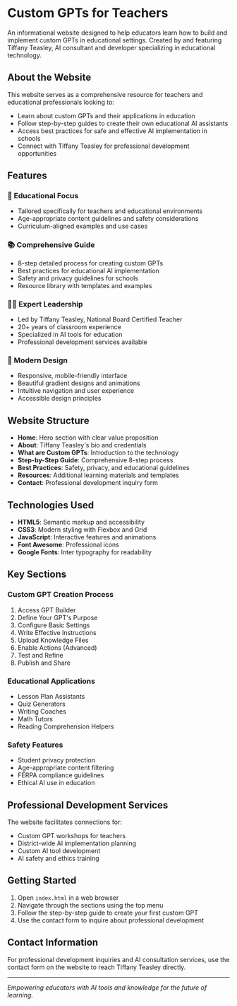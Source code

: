 # Custom GPTs for Teachers

An informational website designed to help educators learn how to build and implement custom GPTs in educational settings. Created by and featuring Tiffany Teasley, AI consultant and developer specializing in educational technology.

## About the Website

This website serves as a comprehensive resource for teachers and educational professionals looking to:
- Learn about custom GPTs and their applications in education
- Follow step-by-step guides to create their own educational AI assistants
- Access best practices for safe and effective AI implementation in schools
- Connect with Tiffany Teasley for professional development opportunities

## Features

### 🎯 Educational Focus
- Tailored specifically for teachers and educational environments
- Age-appropriate content guidelines and safety considerations
- Curriculum-aligned examples and use cases

### 📚 Comprehensive Guide
- 8-step detailed process for creating custom GPTs
- Best practices for educational AI implementation
- Safety and privacy guidelines for schools
- Resource library with templates and examples

### 👩‍🏫 Expert Leadership
- Led by Tiffany Teasley, National Board Certified Teacher
- 20+ years of classroom experience
- Specialized in AI tools for education
- Professional development services available

### 🎨 Modern Design
- Responsive, mobile-friendly interface
- Beautiful gradient designs and animations
- Intuitive navigation and user experience
- Accessible design principles

## Website Structure

- **Home**: Hero section with clear value proposition
- **About**: Tiffany Teasley's bio and credentials
- **What are Custom GPTs**: Introduction to the technology
- **Step-by-Step Guide**: Comprehensive 8-step process
- **Best Practices**: Safety, privacy, and educational guidelines
- **Resources**: Additional learning materials and templates
- **Contact**: Professional development inquiry form

## Technologies Used

- **HTML5**: Semantic markup and accessibility
- **CSS3**: Modern styling with Flexbox and Grid
- **JavaScript**: Interactive features and animations
- **Font Awesome**: Professional icons
- **Google Fonts**: Inter typography for readability

## Key Sections

### Custom GPT Creation Process
1. Access GPT Builder
2. Define Your GPT's Purpose
3. Configure Basic Settings
4. Write Effective Instructions
5. Upload Knowledge Files
6. Enable Actions (Advanced)
7. Test and Refine
8. Publish and Share

### Educational Applications
- Lesson Plan Assistants
- Quiz Generators
- Writing Coaches
- Math Tutors
- Reading Comprehension Helpers

### Safety Features
- Student privacy protection
- Age-appropriate content filtering
- FERPA compliance guidelines
- Ethical AI use in education

## Professional Development Services

The website facilitates connections for:
- Custom GPT workshops for teachers
- District-wide AI implementation planning
- Custom AI tool development
- AI safety and ethics training

## Getting Started

1. Open `index.html` in a web browser
2. Navigate through the sections using the top menu
3. Follow the step-by-step guide to create your first custom GPT
4. Use the contact form to inquire about professional development

## Contact Information

For professional development inquiries and AI consultation services, use the contact form on the website to reach Tiffany Teasley directly.

---

*Empowering educators with AI tools and knowledge for the future of learning.*